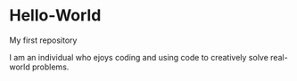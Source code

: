 # Hello-World
My first repository

I am an individual who ejoys coding and using code to creatively solve real-world problems.
